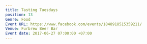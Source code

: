 ```yaml
---
title: Tasting Tuesdays
position: 13
Genre: Food
Event URL: https://www.facebook.com/events/1848918515359211/
Venue: Furbrew Beer Bar
Event date: 2017-06-27 07:00:00 +07:00
---
```


